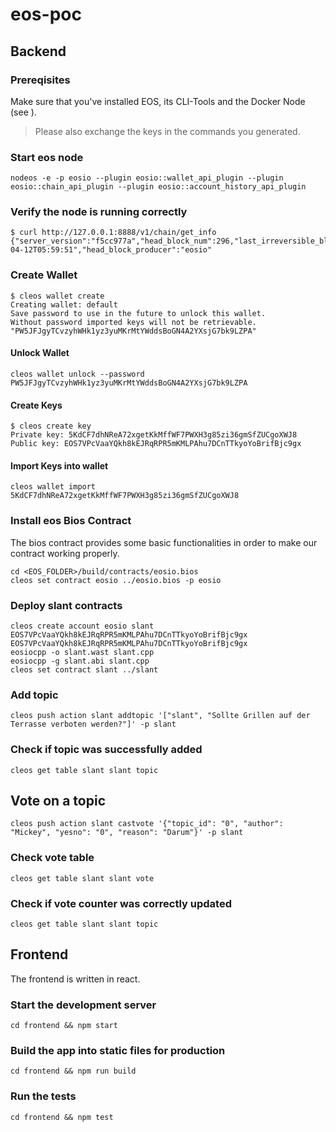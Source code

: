 

# eos-poc

## Backend

### Prereqisites

Make sure that you've installed EOS, its CLI-Tools and the Docker Node (see [](https://github.com/EOSIO/eos/wiki/Local-Environment)).

> Please also exchange the keys in the commands you generated.

### Start eos node
```
nodeos -e -p eosio --plugin eosio::wallet_api_plugin --plugin eosio::chain_api_plugin --plugin eosio::account_history_api_plugin 
```

### Verify the node is running correctly
```
$ curl http://127.0.0.1:8888/v1/chain/get_info
{"server_version":"f5cc977a","head_block_num":296,"last_irreversible_block_num":295,"head_block_id":"000001280e55867acabbf1b9ff82a0b2dfe3e038ab4ea0580f06eeb4c226adeb","head_block_time":"2018-04-12T05:59:51","head_block_producer":"eosio"
```

### Create Wallet

```
$ cleos wallet create
Creating wallet: default
Save password to use in the future to unlock this wallet.
Without password imported keys will not be retrievable.
"PW5JFJgyTCvzyhWHk1yz3yuMKrMtYWddsBoGN4A2YXsjG7bk9LZPA"
```

#### Unlock Wallet
```
cleos wallet unlock --password PW5JFJgyTCvzyhWHk1yz3yuMKrMtYWddsBoGN4A2YXsjG7bk9LZPA
```

#### Create Keys

```
$ cleos create key
Private key: 5KdCF7dhNReA72xgetKkMffWF7PWXH3g85zi36gmSfZUCgoXWJ8
Public key: EOS7VPcVaaYQkh8kEJRqRPR5mKMLPAhu7DCnTTkyoYoBrifBjc9gx
```

#### Import Keys into wallet

```
cleos wallet import 5KdCF7dhNReA72xgetKkMffWF7PWXH3g85zi36gmSfZUCgoXWJ8
```

### Install eos Bios Contract

The bios contract provides some basic functionalities in order to make our contract working properly.

```
cd <EOS_FOLDER>/build/contracts/eosio.bios
cleos set contract eosio ../eosio.bios -p eosio
```

### Deploy slant contracts
```
cleos create account eosio slant EOS7VPcVaaYQkh8kEJRqRPR5mKMLPAhu7DCnTTkyoYoBrifBjc9gx EOS7VPcVaaYQkh8kEJRqRPR5mKMLPAhu7DCnTTkyoYoBrifBjc9gx
eosiocpp -o slant.wast slant.cpp
eosiocpp -g slant.abi slant.cpp
cleos set contract slant ../slant
```

### Add topic
```
cleos push action slant addtopic '["slant", "Sollte Grillen auf der Terrasse verboten werden?"]' -p slant
```

### Check if topic was successfully added
```
cleos get table slant slant topic
```

## Vote on a topic
```
cleos push action slant castvote '{"topic_id": "0", "author": "Mickey", "yesno": "0", "reason": "Darum"}' -p slant
```

### Check vote table
```
cleos get table slant slant vote
```

### Check if vote counter was correctly updated
```
cleos get table slant slant topic
```

## Frontend

The frontend is written in react.

### Start the development server

```
cd frontend && npm start
```

### Build the app into static files for production

```
cd frontend && npm run build
```

### Run the tests

```
cd frontend && npm test
```

